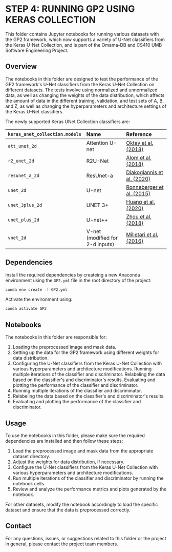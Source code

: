 # STEP 4: RUNNING GP2 USING KERAS COLLECTION

This folder contains Jupyter notebooks for running various datasets with the GP2 framework, 
which now supports a variety of U-Net classifiers from the Keras U-Net Collection, 
and is part of the Omama-DB and CS410 UMB Software Engineering Project.

## Overview

The notebooks in this folder are designed to test the performance of the GP2 framework's 
U-Net classifiers from the Keras U-Net Collection on different datasets. The tests involve 
using normalized and unnormalized data, as well as changing the weights of the data distribution, 
which affects the amount of data in the different training, validation, and test sets of A, B, and Z, 
as well as changing the hyperparameters and architecture settings of the Keras U-Net classifiers.

The newly supported Keras UNet Collection classifiers are:

| `keras_unet_collection.models` | Name | Reference |
|:---------------|:----------------|:----------------|
| `att_unet_2d`  | Attention U-net | [Oktay et al. (2018)](https://arxiv.org/abs/1804.03999) |
| `r2_unet_2d`   | R2U-Net         | [Alom et al. (2018)](https://arxiv.org/abs/1802.06955) |
| `resunet_a_2d` | ResUnet-a       | [Diakogiannis et al. (2020)](https://doi.org/10.1016/j.isprsjprs.2020.01.013) |
| `unet_2d`      | U-net           | [Ronneberger et al. (2015)](https://link.springer.com/chapter/10.1007/978-3-319-24574-4_28) |
| `unet_3plus_2d` | UNET 3+        | [Huang et al. (2020)](https://arxiv.org/abs/2004.08790) |
| `unet_plus_2d` | U-net++         | [Zhou et al. (2018)](https://link.springer.com/chapter/10.1007/978-3-030-00889-5_1) |
| `vnet_2d`      | V-net (modified for 2-d inputs) | [Milletari et al. (2016)](https://arxiv.org/abs/1606.04797) |

## Dependencies

Install the required dependencies by createing a new Anaconda environment using the `GP2.yml` file
in the root directory of the project:
```bash
conda env create -f GP2.yml
```
Activate the environment using:
```bash
conda activate GP2
```

## Notebooks

The notebooks in this folder are responsible for:

1. Loading the preprocessed image and mask data.
2. Setting up the data for the GP2 framework using different weights for data distribution.
3. Configuring the U-Net classifiers from the Keras U-Net Collection with various hyperparameters and architecture modifications. Running multiple iterations of the classifier and discriminator. Relabeling the data based on the classifier's and discriminator's results. Evaluating and plotting the performance of the classifier and discriminator.
4. Running multiple iterations of the classifier and discriminator.
5. Relabeling the data based on the classifier's and discriminator's results.
6. Evaluating and plotting the performance of the classifier and discriminator.

## Usage

To use the notebooks in this folder, please make sure the required dependencies are installed and 
then follow these steps:

1. Load the preprocessed image and mask data from the appropriate dataset directory.
2. Adjust the weights for data distribution, if necessary.
3. Configure the U-Net classifiers from the Keras U-Net Collection with various hyperparameters and architecture modifications.
4. Run multiple iterations of the classifier and discriminator by running the notebook cells.
5. Review and analyze the performance metrics and plots generated by the notebook.

For other datasets, modify the notebook accordingly to load the specific dataset and ensure that the data is 
preprocessed correctly.


## Contact

For any questions, issues, or suggestions related to this folder or the project in general, please contact the project team members.
